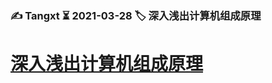 ### ✍️ Tangxt ⏳ 2021-03-28 🏷️ 深入浅出计算机组成原理

# [深入浅出计算机组成原理](https://time.geekbang.org/column/intro/170)







